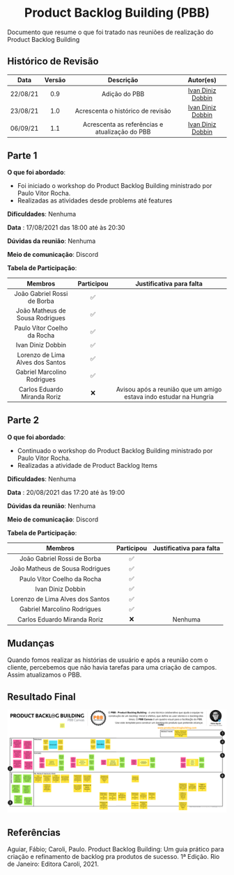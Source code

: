 <h1 style="text-align: center">Product Backlog Building (PBB)</h1>


Documento que resume o que foi tratado nas reuniões de realização do Product Backlog Building

## Histórico de Revisão
| Data | Versão | Descrição | Autor(es)|
|:----:|:------:|:---------:|:--------:|
| 22/08/21 | 0.9 | Adição do PBB | [Ivan Diniz Dobbin](https://github.com/darmsDD) |
| 23/08/21 | 1.0 | Acrescenta o histórico de revisão | [Ivan Diniz Dobbin](https://github.com/darmsDD) |
| 06/09/21 | 1.1 | Acrescenta as referências e atualização do PBB | [Ivan Diniz Dobbin](https://github.com/darmsDD) |

## Parte 1

**O que foi abordado**: 

- Foi iniciado o workshop do Product Backlog Building ministrado por Paulo Vitor Rocha.
- Realizadas as atividades desde problems até features

**Dificuldades**: Nenhuma

**Data** : 17/08/2021 das 18:00 até às 20:30

**Dúvidas da reunião**: Nenhuma

**Meio de comunicação**: Discord

**Tabela de Participação**:

|Membros|Participou|Justificativa para falta|
|:------:| :--------: | :--------: | 
|João Gabriel Rossi de Borba | :white_check_mark: | |
|João Matheus de Sousa Rodrigues | :white_check_mark: | |
|Paulo Vítor Coelho da Rocha | :white_check_mark: | |
|Ivan Diniz Dobbin | :white_check_mark: |  |
|Lorenzo de Lima Alves dos Santos | :white_check_mark:| |
|Gabriel Marcolino Rodrigues | :white_check_mark: | |
|Carlos Eduardo Miranda Roriz | :x: | Avisou após a reunião que um amigo estava indo estudar na Hungria |


## Parte 2

**O que foi abordado**: 

- Continuado o workshop do Product Backlog Building ministrado por Paulo Vitor Rocha.
- Realizadas a atividade de Product Backlog Items


**Dificuldades**: Nenhuma

**Data** :  20/08/2021 das 17:20 até às 19:00

**Dúvidas da reunião**: Nenhuma

**Meio de comunicação**: Discord

**Tabela de Participação**:

|Membros|Participou|Justificativa para falta|
|:------:| :--------: | :--------: | 
|João Gabriel Rossi de Borba | :white_check_mark: | |
|João Matheus de Sousa Rodrigues | :white_check_mark: | |
|Paulo Vítor Coelho da Rocha | :white_check_mark: | |
|Ivan Diniz Dobbin | :white_check_mark: |  |
|Lorenzo de Lima Alves dos Santos | :white_check_mark:| |
|Gabriel Marcolino Rodrigues | :white_check_mark: | |
|Carlos Eduardo Miranda Roriz | :x: | Nenhuma |

## Mudanças
Quando fomos realizar as histórias de usuário e após a reunião com o cliente, percebemos que não
havia tarefas para uma criação de campos. Assim atualizamos o PBB.
## Resultado Final
[ ![](./imagens/PBB_Canvas.png) ](./imagens/PBB_Canvas.png)

## Referências
Aguiar, Fábio; Caroli, Paulo. Product Backlog Building: Um guia prático para criação e refinamento de backlog pra produtos de sucesso. 1ª Edição. Rio de Janeiro: Editora Caroli, 2021.